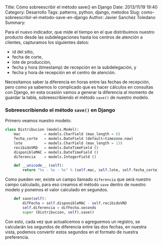 Title: Cómo sobreescribir el método save() en Django
Date: 2013/11/19 19:40
Category: Desarrollo
Tags: patterns, python, django, metodos
Slug: como-sobreescribir-el-metodo-save-en-django
Author: Javier Sanchez Toledano
Summary:

Para el nuevo indicador, que mide el tiempo en el que distribuimos nuestro producto desde las subdelegaciones hasta los centros de atención a clientes, capturamos los siguientes datos:

- id del sitio,
- fecha de corte,
- lote de producción,
- fecha y hora (timestamp) de recepción en la subdelegación, y
- fecha y hora de recepción en el centro de atención.

Necesitamos saber la diferencia en horas entre las fechas de recepción, pero como ya sabemos lo complicado que es hacer cálculos en consultas con Django, en esta ocasión vamos a generar la diferencia al momento de guardar la tabla, sobreescribiendo el método `save()` de nuestro modelo.

### Sobreescribiendo el método `save()` en Django

Primero veamos nuestro modelo:

```python
class Distribucion (models.Model):
    mac           = models.CharField (max_length = 6)
    fecha_corte   = models.DateField (default=timezone.now)
    lote          = models.CharField (max_length = 13)
    recibidoVRD   = models.DateTimeField ()
    disponibleMAC = models.DateTimeField ()
    diferencia    = models.IntegerField ()

    def __unicode__ (self):
        return "%s - %s - %s" % (self.mac, self.lote, self.fecha_corte)
```

Como pueden ver, existe un campo llamado `diferencia` que será nuestro campo calculado, para eso creamos el método `save` dentro de nuestro modelo y ponemos el valor calculado en segundos.

```python
    def save(self):
        difFecha = self.disponibleMAC - self.recibidoVRD
        self.diferencia = difFecha.seconds
        super (Distribucion, self).save()
```

Con esto, cada vez que actualicemos o agreguemos un registro, se calcularán los segundos de diferencia entre las dos fechas, en nuestra vista, podemos convertir estos segundos en el formato de nuestra preferencia.
